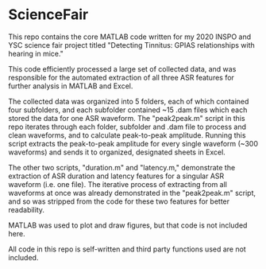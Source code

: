 # ScienceFair
This repo contains the core MATLAB code written for my 2020 INSPO and YSC science fair project titled "Detecting Tinnitus: GPIAS relationships with hearing in mice."

This code efficiently processed a large set of collected data, and was responsible for the automated extraction of all three ASR features for further analysis in MATLAB and Excel.

The collected data was organized into 5 folders, each of which contained four subfolders, and each subfolder contained ~15 .dam files which each stored the data for one ASR waveform. The "peak2peak.m" script in this repo iterates through each folder, subfolder and .dam file to process and clean waveforms, and to calculate peak-to-peak amplitude. Running this script extracts the peak-to-peak amplitude for every single waveform (~300 waveforms) and sends it to organized, designated sheets in Excel. 

The other two scripts, "duration.m" and "latency.m," demonstrate the extraction of ASR duration and latency features for a singular ASR waveform (i.e. one file). The iterative process of extracting from all waveforms at once was already demonstrated in the "peak2peak.m" script, and so was stripped from the code for these two features for better readability.

MATLAB was used to plot and draw figures, but that code is not included here. 

All code in this repo is self-written and third party functions used are not included. 



